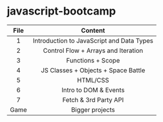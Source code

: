 # javascript-bootcamp

| File | Content |
|:---:|:-----------:|
| 1 | Introduction to JavaScript and Data Types| 
| 2 | Control Flow + Arrays and Iteration|
| 3 | Functions + Scope|
| 4 | JS Classes + Objects + Space Battle|
| 5 | HTML/CSS|
| 6 | Intro to DOM & Events|
| 7 | Fetch & 3rd Party API| 
| Game |Bigger projects| 
